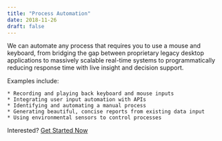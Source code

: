 ```yaml
---
title: "Process Automation"
date: 2018-11-26
draft: false
---
```


We can automate any process that requires you to use a mouse and keyboard, from
bridging the gap between proprietary legacy desktop applications to massively
scalable real-time systems to programmatically reducing response time with
live insight and decision support.

<!--more-->

Examples include:

    * Recording and playing back keyboard and mouse inputs
    * Integrating user input automation with APIs
    * Identifying and automating a manual process
    * Generating beautiful, concise reports from existing data input
    * Using environmental sensors to control processes

Interested? [Get Started Now](/contact/)
